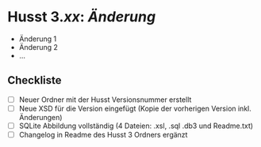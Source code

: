# Husst 3._xx_: _Änderung_

* Änderung 1
* Änderung 2
* ...

## Checkliste
* [ ] Neuer Ordner mit der Husst Versionsnummer erstellt
* [ ] Neue XSD für die Version eingefügt (Kopie der vorherigen Version inkl. Änderungen)
* [ ] SQLite Abbildung vollständig (4 Dateien: .xsl, .sql .db3 und Readme.txt)
* [ ] Changelog in Readme des Husst 3 Ordners ergänzt
